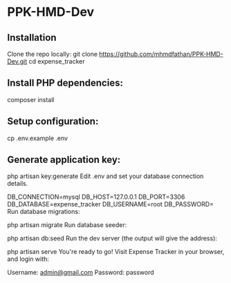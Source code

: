 # PPK-HMD-Dev

## Installation
Clone the repo locally:
git clone https://github.com/mhmdfathan/PPK-HMD-Dev.git
cd expense_tracker

## Install PHP dependencies:
composer install

## Setup configuration:
cp .env.example .env

## Generate application key:
php artisan key:generate
Edit .env and set your database connection details.

DB_CONNECTION=mysql
DB_HOST=127.0.0.1
DB_PORT=3306
DB_DATABASE=expense_tracker
DB_USERNAME=root
DB_PASSWORD=
Run database migrations:

php artisan migrate
Run database seeder:

php artisan db:seed
Run the dev server (the output will give the address):

php artisan serve
You're ready to go! Visit Expense Tracker in your browser, and login with:

Username: admin@gmail.com
Password: password
